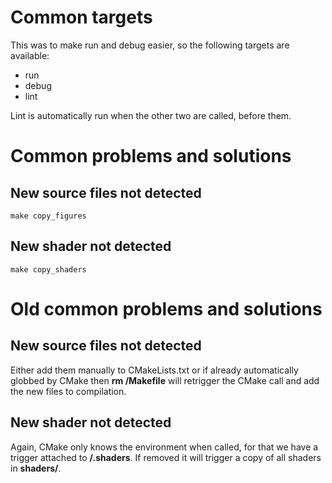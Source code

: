 # Common targets

This was to make run and debug easier, so the following targets are available:

- run
- debug
- lint

Lint is automatically run when the other two are called, before them.

# Common problems and solutions

## New source files not detected

```{=sh}
make copy_figures
```

## New shader not detected

```{=sh}
make copy_shaders
```

# Old common problems and solutions

## New source files not detected

Either add them manually to CMakeLists.txt or if already automatically globbed
by CMake then **rm <build>/Makefile** will retrigger the CMake call and add
the new files to compilation.

## New shader not detected

Again, CMake only knows the environment when called, for that we have a trigger
attached to **<build>/.shaders**. If removed it will trigger a copy of all 
shaders in **shaders/**.

